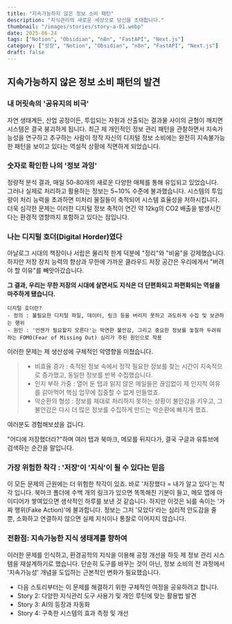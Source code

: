 ```yaml
---
title: "지속가능하지 않은 정보 소비 패턴"
description: "지식관리의 새로운 세상으로 당신을 초대합니다."
thumbnail: "/images/stories/story-a-01.webp"
date: 2025-06-24
tags: ["Notion", "Obsidian", "n8n", "FastAPI", "Next.js"]
category: ["성장", "Notion", "Obsidian", "n8n", "FastAPI", "Next.js"]
draft: false
---
```


## 지속가능하지 않은 정보 소비 패턴의 발견

### 내 머릿속의 '공유지의 비극'

자연 생태계든, 산업 공정이든, 투입되는 자원과 산출되는 결과물 사이의 균형이 깨지면 시스템은 결국 붕괴하게 됩니다. 
최근 제 개인적인 정보 관리 패턴을 관찰하면서 지속가능성을 연구하고 추구하는 사람이 정작 자신의 디지털 정보 소비에는 
완전히 지속불가능한 패턴을 보이고 있다는 역설적 상황에 직면하게 되었습니다.

### 숫자로 확인한 나의 '정보 과잉'

정량적 분석 결과, 매일 50-80개의 새로운 다양한 매체를 통해 유입되고 있었습니다. 그러나 실제로 처리하고 활용하는 
정보는 5~10% 수준에 불과했습니다. 시스템의 투입량이 처리 능력을 초과하면 미처리 물질들이 축적되어 시스템 효율성을 
저하시킵니다. 더욱 심각한 문제는 이러한 디지털 정보 축적이 연간 약 12kg의 CO2 배출을 발생시킨다는 환경적 영향까지 
포함하고 있다는 점입니다. 

### 나는 디지털 호더(Digital Horder)였다

아날로그 시대의 책장이나 서랍은 물리적 한계 덕분에 "정리"와 "비움"을 강제했습니다. 
하지만 저장 장치 능력의 향상과 무한에 가까운 클라우드 저장 공간은 우리에게서 "버려야 할 이유"를 빼앗아갔습니다.

**그 결과, 우리는 무한 저장의 시대에 살면서도 지식은 더 단편화되고 파편화되는 역설을 마주하게 됐습니다.**

    디지털 호더란?
    - 정의 : 불필요한 디지털 파일, 데이터, 링크 등을 버리지 못하고 과도하게 수집 및 보관하는 행위
    - 원인 : '언젠가 필요할지 모른다'는 막연한 불안감, 그리고 중요한 정보를 놓칠까 두려워하는 FOMO(Fear of Missing Out) 심리가 주된 원인으로 작용

이러한 문제는 제 생산성에 구체적인 악영향을 미쳤습니다.

> - 비효율 증가 : 축적된 정보 속에서 정작 필요한 정보를 찾는 시간이 지속적으로 증가했고, 동일한 정보를 반복 수집했습니다.
> - 인지 부하 가중 : 열어 둔 탭과 읽지 않은 메일들은 끊임없이 제 인지적 여유를 갉아먹어 핵심 업무에 집중할 수 없게 만들었죠. 
> - 악순환의 형성 : 정보를 제대로 처리하지 못하는 상황이 불안감을 키우고, 그 불안감은 다시 더 많은 정보를 수집하게 만드는 악순환에 빠지게 했죠.

여러분도 경험해보셨을 겁니다.

"어디에 저장했더라?"하며 여러 탭과 북마크, 메모를 뒤지다가, 결국 구글과 유튜브에 검색하는 순간을 말입니다.

### 가장 위험한 착각 : '저장'이 '지식'이 될 수 있다는 믿음

이 모든 문제의 근원에는 더 위험한 착각이 있죠. 바로 '저장했다 = 내가 알고 있다'는 착각 입니다.
북마크 폴더에 수백 개의 링크가 있으면 똑똑해진 기분이 들고, 메모 앱에 아이디어가 쌓여있으면 생삭적인 하루를 보낸 것 같습니다.
하지만 이것은 뇌를 속이는 '가짜 행위(Fake Action)'에 불과합니다.
정보는 그저 '모았다'라는 심리적 안도감을 줄 뿐, 소화하고 연결하지 않으면 실제 지식이나 통찰로 이어지지 않습니다.

### 전환점: 지속가능한 지식 생태계를 향하여

이러한 문제를 인식하고, 환경공학의 지식을 이용해 공정 개선을 하듯 제 정보 관리 시스템을
재설계하기로 했습니다. 단순히 도구를 바꾸는 것이 아닌, 정보 소비의 전 과정에서 '지속가능성' 개념을 도입하는
근본적인 변화가 필요했습니다.

- 다음 스토리부터는 이 문제를 해결하기 위한 구체적인 여정을 공유하려고 합니다.
- Story 2: 다양한 지식관리 도구 사용기 및 개인 루틴에 맞는 활용법 발견
- Story 3: AI의 등장과 자동화
- Story 4: 구축한 시스템의 효과 측정 및 개선


